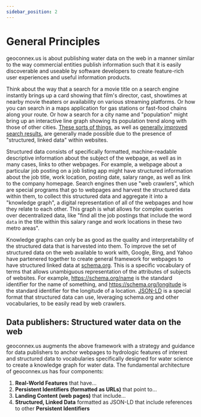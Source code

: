 ```yaml
---
sidebar_position: 2
---
```



# General Principles

geoconnex.us is about publishing water data on the web in a manner similar to the way commercial entities publish information such that it is easily discoverable and useable by software developers to create feature-rich user experiences and useful information products. 

Think about the way that a search for a movie title on a search engine instantly brings up a card showing that film's director, cast, showtimes at nearby movie theaters or availability on various streaming platforms. Or how you can search in a maps application for gas stations or fast-food chains along your route. Or how a search for a city name and "population" might bring up an interactive line graph showing its population trend along with those of other cities. [These sorts of things](https://developers.google.com/search/docs/advanced/structured-data/search-gallery), as well as [generally improved search results](https://en.wikipedia.org/wiki/Search_engine_optimization), are generally made possible due to the presence of "structured, linked data" within websites.

Structured data consists of specifically formatted, machine-readable descriptive information about the subject of the webpage, as well as in many cases, links to other webpages. For example, a webpage about a particular job posting on a job listing app might have structured information about the job title, work location, posting date, salary range, as well as link to the company homepage. Search engines then use "web crawlers", which are special programs that go to webpages and harvest the structured data within them, to collect this structured data and aggregate it into a "knowledge graph", a digital representation of all of the webpages and how they relate to each other. This graph is what allows for complex queries over decentralized data, like "find all the job postings that include the word `data` in the title within this salary range and work locations in these two metro areas".

Knowledge graphs can only be as good as the quality and interpretability of the structured data that is harvested into them. To improve the set of structured data on the web available to work with, Google, Bing, and Yahoo have partenered together to create general framework for webpages to have structured linked data at [schema.org](https://schema.org). This is a specific vocabulary of terms that allows unambiguous representation of the attributes of subjects of websites. For example, https://schema.org/name is the standard identifier for the name of something, and https://schema.org/longitude is the standard identifier for the longitude of a location. [JSON-LD](https://json-ld.org) is a special format that structured data can use, leveraging schema.org and other vocabularies, to be easily read by web crawlers.

## Data publishers: Structured water data on the web
geoconnex.us augments the above framework with a strategy and guidance for data publishers to anchor webpages to hydrologic features of interest and structured data to vocabularies specifically designed for water science to create a knowledge graph for water data. The fundamental architecture of geoconnex.us has four components:


1. **Real-World Features** that have...
2. **Persistent Identifiers (formatted as URLs)** that point to...
3. **Landing Content (web pages)** that include...
4. **Structured, Linked Data** formatted as JSON-LD that include references to other **Persistent Identifiers**


